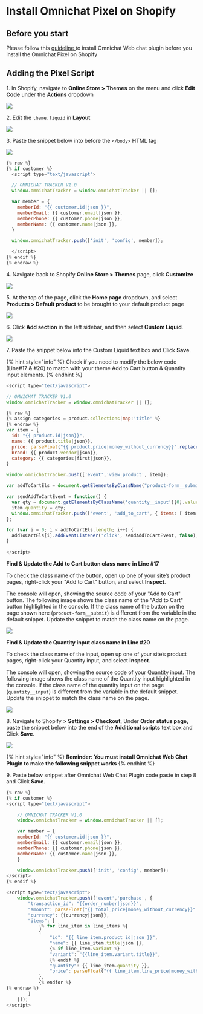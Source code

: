 # Install Omnichat Pixel on Shopify

## Before you start

Please follow this [guideline ](../../features/tong-xun-qu-dao/wang-zhan-dui-hua-cha-jian/install/shopify.md)to install Omnichat Web chat plugin before you install the Omnichat Pixel on Shopify

## Adding the Pixel Script

1\. In Shopify, navigate to **Online Store > Themes** on the menu and click **Edit Code** under the **Actions** dropdown

![](<../../.gitbook/assets/Screenshot 2022-05-04 at 3.10.52 PM.png>)

2\. Edit the `theme.liquid` in **Layout**

![](<../../.gitbook/assets/Screenshot 2022-05-04 at 3.18.47 PM.png>)

3\. Paste the snippet below into before the `</body>` HTML tag

![](../../.gitbook/assets/shopify-add-pixel-to-theme.png)

```javascript
{% raw %}
{% if customer %}
  <script type="text/javascript">

  // OMNICHAT TRACKER V1.0
  window.omnichatTracker = window.omnichatTracker || [];

  var member = {
    memberId: "{{ customer.id|json }}",
    memberEmail: {{ customer.email|json }},
    memberPhone: {{ customer.phone|json }},
    memberName: {{ customer.name|json }},
  }

  window.omnichatTracker.push(['init', 'config', member]);

  </script>
{% endif %}
{% endraw %}
```

4\. Navigate back to Shopify **Online Store > Themes** page, click **Customize**

![](<../../.gitbook/assets/Screenshot 2022-05-05 at 1.03.46 PM.png>)

5\. At the top of the page, click the **Home page** dropdown, and select **Products > Default product** to be brought to your default product page

![](<../../.gitbook/assets/Screenshot 2022-05-05 at 1.04.08 PM.png>)

6\. Click **Add section** in the left sidebar, and then select **Custom Liquid**.

![](<../../.gitbook/assets/Screenshot 2022-05-05 at 1.04.39 PM.png>)

7\. Paste the snippet below into the Custom Liquid text box and Click **Save**.

{% hint style="info" %}
Check if you need to modify the below code (Line#17 & #20) to match with your theme Add to Cart button & Quantity input elements.
{% endhint %}

```javascript
<script type="text/javascript">

// OMNICHAT TRACKER V1.0
window.omnichatTracker = window.omnichatTracker || [];

{% raw %}
{% assign categories = product.collections|map:'title' %}
{% endraw %}
var item = {
  id: "{{ product.id|json}}",
  name: {{ product.title|json}},
  price: parseFloat("{{ product.price|money_without_currency}}".replace(',', '')),
  brand: {{ product.vendor|json}},
  category: {{ categories|first|json}},
}

window.omnichatTracker.push(['event','view_product', item]);

var addToCartEls = document.getElementsByClassName("product-form__submit");

var sendAddToCartEvent = function() {
  var qty = document.getElementsByClassName('quantity__input')[0].value;
  item.quantity = qty;
  window.omnichatTracker.push(['event', 'add_to_cart', { items: [ item ] }]);
};

for (var i = 0; i < addToCartEls.length; i++) {
  addToCartEls[i].addEventListener('click', sendAddToCartEvent, false);
}

</script>
```

**Find & Update the Add to Cart button class name in Line #17**

To check the class name of the button, open up one of your site’s product pages, right-click your "Add to Cart" button, and select **Inspect**.&#x20;

The console will open, showing the source code of your "Add to Cart" button. The following image shows the class name of the "Add to Cart" button highlighted in the console. If the class name of the button on the page shown here (`product-form__submit`) is different from the variable in the default snippet. Update the snippet to match the class name on the page.

![](<../../.gitbook/assets/Screenshot 2022-05-05 at 1.21.11 PM.png>)

**Find & Update the Quantity input class name in Line #20**

To check the class name of the input, open up one of your site’s product pages, right-click your Quantity input, and select **Inspect**.&#x20;

The console will open, showing the source code of your Quantity input. The following image shows the class name of the Quantity input highlighted in the console. If the class name of the quantity input on the page (`quantity__input`) is different from the variable in the default snippet. Update the snippet to match the class name on the page.

![](<../../.gitbook/assets/Screenshot 2022-05-05 at 1.26.54 PM.png>)

8\. Navigate to Shopify > **Settings > Checkout**, Under **Order status page,** paste the snippet below into the end of the **Additional scripts** text box and Click **Save**.

![](<../../.gitbook/assets/Screenshot 2022-05-05 at 3.47.19 PM.png>)

{% hint style="info" %}
**Reminder: You must install Omnichat Web Chat Plugin to make the following snippet works**
{% endhint %}

9\. Paste below snippet after Omnichat Web Chat Plugin code paste in step 8 and Click **Save**.

```javascript
{% raw %}
{% if customer %}
<script type="text/javascript">

    // OMNICHAT TRACKER V1.0
    window.omnichatTracker = window.omnichatTracker || [];

    var member = {
    memberId: "{{ customer.id|json }}",
    memberEmail: {{ customer.email|json }},
    memberPhone: {{ customer.phone|json }},
    memberName: {{ customer.name|json }},
    }

    window.omnichatTracker.push(['init', 'config', member]);
</script>
{% endif %}

<script type="text/javascript">
    window.omnichatTracker.push(['event','purchase', {
        "transaction_id": "{{order_number|json}}",
        "amount": parseFloat("{{ total_price|money_without_currency}}".replace(',', '')),
        "currency": {{currency|json}},
        "items": [
            {% for line_item in line_items %}
            {
                "id": "{{ line_item.product_id|json }}",
                "name": {{ line_item.title|json }},
                {% if line_item.variant %}
                "variant": "{{line_item.variant.title}}",
                {% endif %}
                "quantity": {{ line_item.quantity }},
                "price": parseFloat("{{ line_item.line_price|money_without_currency}}".replace(',', ''))
            },
            {% endfor %}
{% endraw %}
        ]
    }]);
</script>
```
